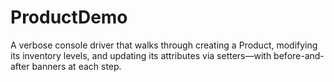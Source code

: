 # ProductDemo
A verbose console driver that walks through creating a Product, modifying its inventory levels, and updating its attributes via setters—with before-and-after banners at each step.
